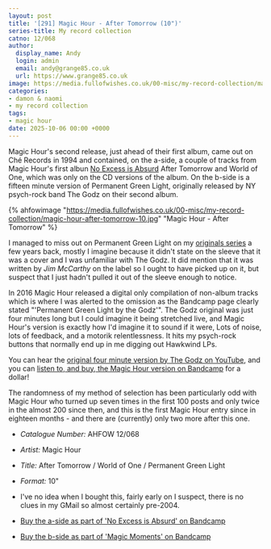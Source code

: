 ```yaml
---
layout: post
title: '[291] Magic Hour - After Tomorrow (10")'
series-title: My record collection
catno: 12/068
author:
  display_name: Andy
  login: admin
  email: andy@grange85.co.uk
  url: https://www.grange85.co.uk
image: https://media.fullofwishes.co.uk/00-misc/my-record-collection/magic-hour-after-tomorrow-10.jpg
categories:
- damon & naomi
- my record collection
tags:
- magic hour
date: 2025-10-06 00:00 +0000
---
```

Magic Hour's second release, just ahead of their first album, came out on Ché Records in 1994 and contained, on the a-side, a couple of tracks from Magic Hour's first albun [No Excess is Absurd](/2024/04/25/my-record-collection-130-magic-hour-no-excess-is-absurd-lp/) After Tomorrow and World of One, which was only on the CD versions of the album. On the b-side is a fifteen minute version of Permanent Green Light, originally released by NY psych-rock band The Godz on their second album.

{% ahfowimage "https://media.fullofwishes.co.uk/00-misc/my-record-collection/magic-hour-after-tomorrow-10.jpg" "Magic Hour - After Tomorrow" %}

I managed to miss out on Permanent Green Light on my [originals series](/category/originals/) a few years back, mostly I imagine because it didn't state on the sleeve that it was a cover and I was unfamiliar with The Godz. It did mention that it was written by _Jim McCarthy_ on the label so I ought to have picked up on it, but suspect that I just hadn't pulled it out of the sleeve enough to notice.

In 2016 Magic Hour released a digital only compilation of non-album tracks which is where I was alerted to the omission as the Bandcamp page clearly stated "'Permanent Green Light by the Godz'". The Godz original was just four minutes long but I could imagine it being stretched live, and Magic Hour's version is exactly how I'd imagine it to sound if it were, Lots of noise, lots of feedback, and a motorik relentlessness. It hits my psych-rock buttons that normally end up in me digging out Hawkwind LPs.

You can hear the [original four minute version by The Godz on YouTube](https://www.youtube.com/watch?v=E98i34YxqnM), and you can [listen to, and buy, the Magic Hour version on Bandcamp](https://magic-hour.bandcamp.com/track/permanent-green-light) for a dollar!

The randomness of my method of selection has been particularly odd with Magic Hour who turned up seven times in the first 100 posts and only twice in the almost 200 since then, and this is the first Magic Hour entry since in eighteen months - and there are (currently) only two more after this one.

 - *Catalogue Number:* AHFOW 12/068
 - *Artist:* Magic Hour
 - *Title:* After Tomorrow / World of One / Permanent Green Light
 - *Format:* 10"
 - I've no idea when I bought this, fairly early on I suspect, there is no clues in my GMail so almost certainly pre-2004.

 - [Buy the a-side as part of 'No Excess is Absurd' on Bandcamp](https://magic-hour.bandcamp.com/album/no-excess-is-absurd)
 - [Buy the b-side as part of 'Magic Moments' on Bandcamp](https://magic-hour.bandcamp.com/album/magic-moments)
